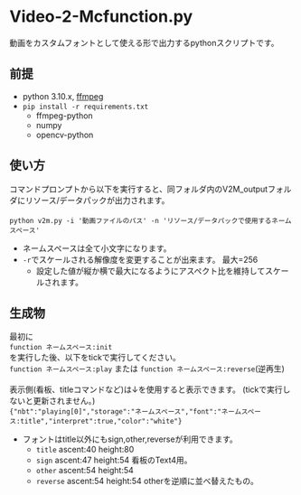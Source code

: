 # Video-2-Mcfunction.py


動画をカスタムフォントとして使える形で出力するpythonスクリプトです。


## 前提
- python 3.10.x, [ffmpeg](https://ffmpeg.org)
- `pip install -r requirements.txt`
  - ffmpeg-python
  - numpy
  - opencv-python

## 使い方
コマンドプロンプトから以下を実行すると、同フォルダ内のV2M_outputフォルダにリソース/データパックが出力されます。</br></br>
`python v2m.py -i '動画ファイルのパス' -n 'リソース/データパックで使用するネームスペース'`
 - ネームスペースは全て小文字になります。
 - `-r`でスケールされる解像度を変更することが出来ます。 最大=256
   - 設定した値が縦か横で最大になるようにアスペクト比を維持してスケールされます。</br>
 
## 生成物
最初に</br>
`function ネームスペース:init`</br>
を実行した後、以下をtickで実行してください。</br>
`function ネームスペース:play`  または  `function ネームスペース:reverse`(逆再生)</br></br>
表示側(看板、titleコマンドなど)は↓を使用すると表示できます。 (tickで実行しないと更新されません。)</br>
`{"nbt":"playing[0]","storage":"ネームスペース","font":"ネームスペース:title","interpret":true,"color":"white"}`

- フォントはtitle以外にもsign,other,reverseが利用できます。
  - `title` ascent:40 height:80 
  - `sign` ascent:47 height:54  看板のText4用。
  - `other` ascent:54 height:54
  - `reverse` ascent:54 height:54  otherを逆順に並べ替えたもの。
